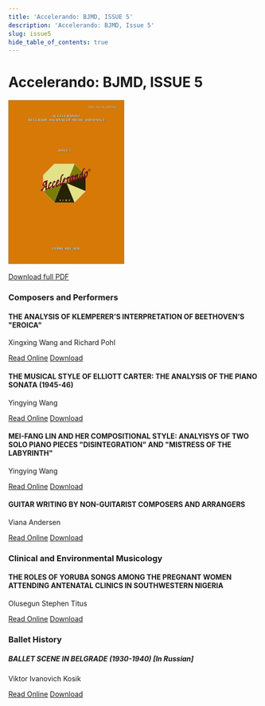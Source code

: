 ```yaml
---
title: 'Accelerando: BJMD, ISSUE 5'
description: 'Accelerando: BJMD, Issue 5'
slug: issue5
hide_table_of_contents: true
---
```


# Accelerando: BJMD, ISSUE 5

<!-- truncate -->

![Accelerndo: BJMD, Issue 5](accelerandoBJMD2020.png)

[Download full PDF](https://accelerandobjmd.weebly.com/uploads/6/9/5/0/6950835/accelerandobjmd_issue-5_2020.pdf)

### Composers and Performers

#### THE ANALYSIS OF KLEMPERER’S INTERPRETATION OF BEETHOVEN’S "EROICA"

Xingxing Wang and Richard Pohl

[Read Online](/articles/issue5/analysis-of-klemperers-interpretation-of-eroica) [Download](https://drive.google.com/file/d/1xF0jk-0mBmT6tYdQ0b1yhgDVpv-PG_o4/view?usp=sharing)


#### THE MUSICAL STYLE OF ELLIOTT CARTER: THE ANALYSIS OF THE PIANO SONATA (1945-46)

Yingying Wang

[Read Online](/articles/issue5/musical-style-of-elliott-carter) [Download](https://drive.google.com/file/d/1iob5Hz9QkG3yOTpDt-N9p61y9X28JX56/view?usp=sharing)


#### MEI-FANG LIN AND HER COMPOSITIONAL STYLE: ANALYISYS OF TWO SOLO PIANO PIECES "DISINTEGRATION" AND "MISTRESS OF THE LABYRINTH"

Yingying Wang

[Read Online](/articles/issue5/mei-fang-lin-and-her-compositional-style) [Download](https://drive.google.com/file/d/1_MeSbqzTxXUBOhPGDGK87FQyg00sAYWJ/view?usp=sharing)



#### GUITAR WRITING BY NON-GUITARIST COMPOSERS AND ARRANGERS 

Viana Andersen

[Read Online](/articles/issue5/exploring-differences-in-piano-teaching-between-the-united-states-and-china) [Download](https://drive.google.com/file/d/1Nu9EgUYS4Ttiq9PKc5gKdJ64IuUOF6Zm/view?usp=sharing)

### Clinical and Environmental Musicology

#### THE ROLES OF YORUBA SONGS AMONG THE PREGNANT WOMEN ATTENDING ANTENATAL CLINICS IN SOUTHWESTERN NIGERIA 

Olusegun Stephen Titus

[Read Online](/articles/issue5/principles-of-piano-teaching) [Download](https://drive.google.com/file/d/1gf2c7m1nyaFCWmTZpuXpmhgg0IVBfdhm/view?usp=sharing)


### Ballet History

##### BALLET SCENE IN BELGRADE (1930-1940) [In Russian]

Viktor Ivanovich Kosik

[Read Online](/articles/issue5/foreign-studies-of-the-serbian-composers) [Download](https://drive.google.com/file/d/1-X2kVQio2WorLdjDN3rMRyP5trUnGQdk/view?usp=sharing)
